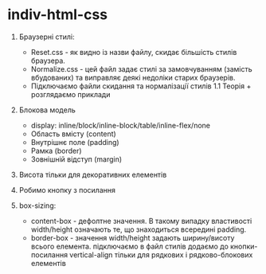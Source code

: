 # indiv-html-css
1. Браузерні стилі:
    - Reset.css - як видно із назви файлу, скидає більшість стилів браузера.
    - Normalize.css - цей файл задає стилі за замовчуванням (замість вбудованих) та виправляє деякі недоліки старих браузерів.
    - Підключаємо файли скидання та нормалізації стилів
1.1 Теорія + розглядаємо приклади

2. Блокова модель
    - display: inline/block/inline-block/table/inline-flex/none
    - Область вмісту (content)
    - Внутрішнє поле (padding) 
    - Рамка (border) 
    - Зовнішній відступ (margin) 
3. Висота тільки для декоративних елементів
4. Робимо кнопку з посилання
5. box-sizing:
    - content-box - дефолтне значення. В такому випадку властивості width/height означають те, що знаходиться всередині padding.
    - border-box - значення width/height задають ширину/висоту всього елемента.
підключаємо в файл стилів
додаємо до кнопки-посилання
vertical-align тільки для рядкових і рядково-блокових елементів